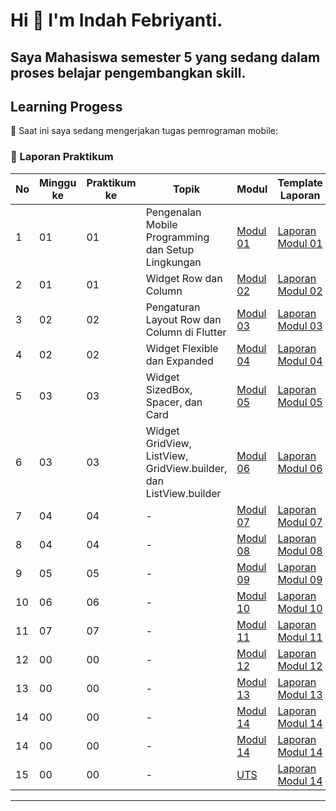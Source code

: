 # Hi 👋 I'm Indah Febriyanti.  

Saya Mahasiswa semester 5 yang sedang dalam proses belajar pengembangkan skill.
---
Learning Progess
---
🔹 Saat ini saya sedang mengerjakan tugas pemrograman mobile:
### 📅 Laporan Praktikum
| No | Minggu ke | Praktikum ke | Topik                                      | Modul    | Template Laporan   |
|----|-----------|--------------|--------------------------------------------|----------|--------------------|
| 1  | 01        | 01           | Pengenalan Mobile Programming dan Setup Lingkungan | [Modul 01](https://drive.google.com/file/d/1lF7Od0x04DtJHwi6bdWT4o70Y1LCW249/view?usp=sharing)  | [Laporan Modul 01](#) |
| 2  | 01        | 01           | Widget Row dan Column                      | [Modul 02](https://drive.google.com/file/d/16ku8ImClr2l1V3KyOyqRt6Om_0ZnsQHf/view?usp=sharing)  | [Laporan Modul 02](#) |
| 3  | 02        | 02           | Pengaturan Layout Row dan Column di Flutter | [Modul 03](https://drive.google.com/file/d/1czXOSdnFEeGuohMVrpPaOEhsvi4t1-Xe/view?usp=sharing)  | [Laporan Modul 03](#) |
| 4  | 02        | 02           | Widget Flexible dan Expanded               | [Modul 04](https://drive.google.com/file/d/1b_inKzjs4FQEhO9Nnj8HE5DvYYM2AOuY/view?usp=sharing)  | [Laporan Modul 04](#) |
| 5  | 03        | 03           | Widget SizedBox, Spacer, dan Card               | [Modul 05](https://drive.google.com/file/d/1VK1uuqgn6LUbXSMUjNS_C4vveHxOkrbf/view?usp=sharing)  | [Laporan Modul 05](#) |
| 6  | 03        | 03           | Widget GridView, ListView, GridView.builder, dan ListView.builder               | [Modul 06](https://drive.google.com/file/d/1Fc0MZPmWhrOqiU6tP9VG7RAgmEhDROVN/view?usp=sharing)  | [Laporan Modul 06](#) |
| 7  | 04       | 04           | -               | [Modul 07](https://drive.google.com/file/d/1GWbOMI3I0NNftmzTGEGadmrHcJCNJUNe/view?usp=sharing)  | [Laporan Modul 07](#) |
| 8  | 04        | 04           | -               | [Modul 08](https://drive.google.com/file/d/1OHCr0xOEASoXrYt2cOhiQhDzg18zN5c_/view?usp=sharing)  | [Laporan Modul 08](#) |
| 9  | 05        | 05           | -               | [Modul 09](https://drive.google.com/file/d/1OQPr-kLyFfhmRJREdj7UjPMYsDpOt11E/view?usp=sharing)  | [Laporan Modul 09](#) |
| 10  | 06        | 06           | -               | [Modul 10](https://drive.google.com/file/d/1mF6l_Bz62U3quj6eEhi5fwzqUBTf3bnL/view?usp=sharing)  | [Laporan Modul 10](#) |
| 11  | 07        | 07           | -               | [Modul 11](https://drive.google.com/file/d/1LFSU9hLjlG96Iq48ZiTbAxnnhztGhUae/view?usp=sharing)  | [Laporan Modul 11](#) |
| 12  | 00        | 00           | -               | [Modul 12](#)  | [Laporan Modul 12](#) |
| 13  | 00        | 00           | -               | [Modul 13](#)  | [Laporan Modul 13](#) |
| 14  | 00        | 00           | -               | [Modul 14](#)  | [Laporan Modul 14](#) |
| 14  | 00        | 00           | -               | [Modul 14](#)  | [Laporan Modul 14](#) |
| 15  | 00        | 00           | -               | [UTS](#)  | [Laporan Modul 14](https://drive.google.com/file/d/10SmEIJ9ZzLxWFHBrDRS8O-Ki9YgPBzxt/view?usp=sharing) |
---


